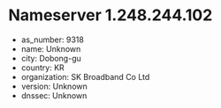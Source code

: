 # Nameserver 1.248.244.102

* as_number: 9318
* name: Unknown
* city: Dobong-gu
* country: KR
* organization: SK Broadband Co Ltd
* version: Unknown
* dnssec: Unknown
